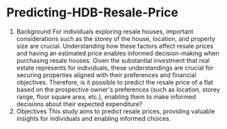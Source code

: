 # Predicting-HDB-Resale-Price
1. Background
For individuals exploring resale houses, important considerations such as the storey of the house, location, and property size are crucial. Understanding how these factors affect resale prices and having an estimated price enables informed decision-making when purchasing resale houses. Given the substantial investment that real estate represents for individuals, these understandings are crucial for securing properties aligned with their preferences and financial objectives.
Therefore, is it possible to predict the resale price of a flat based on the prospective owner's preferences (such as location, storey range, floor square area, etc.), enabling them to make informed decisions about their expected expenditure?
2. Objectives
This study aims to predict resale prices, providing valuable insights for individuals and enabling informed choices.  
